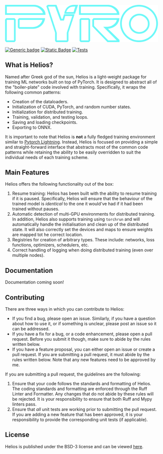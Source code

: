 <a id="top"></a>
![PYRO logo](data/logo/logo-transparent.png)

[![Generic badge](https://img.shields.io/badge/License-BSD3-blue)](LICENSE)
[![Static Badge](https://img.shields.io/badge/Python-3.11%2B-red?logoColor=red)](https://www.python.org/downloads/release/python-3110/)
[![Tests](https://github.com/marovira/pyro-ml/actions/workflows/tests.yml/badge.svg)](https://github.com/marovira/pyro-ml/actions/workflows/tests.yml)

## What is Helios?

Named after Greek god of the sun, Helios is a light-weight package for training ML
networks built on top of PyTorch. It is designed to abstract all of the "boiler-plate"
code involved with training. Specifically, it wraps the following common patterns:

* Creation of the dataloaders.
* Initialization of CUDA, PyTorch, and random number states.
* Initialization for distributed training.
* Training, validation, and testing loops.
* Saving and loading checkpoints.
* Exporting to ONNX.

It is important to note that Helios is **not** a fully fledged training environment similar
to [Pytorch Lightning](https://github.com/Lightning-AI/pytorch-lightning). Instead, Helios
is focused on providing a simple and straight-forward interface that abstracts most of the
common code patterns while retaining the ability to be easily overridden to suit the
individual needs of each training scheme.

## Main Features

Helios offers the following functionality out of the box:

1. Resume training: Helios has been built with the ability to resume training if it is
   paused. Specifically, Helios will ensure that the behaviour of the trained model is
   *identical* to the one it would've had if it had been trained without pauses.
2. Automatic detection of multi-GPU environments for distributed training. In addition,
   Helios also supports training using `torchrun` and will automatically handle the
   initialisation and clean up of the distributed state. It will also correctly set the
   devices and maps to ensure weights are mapped tot he correct location.
3. Registries for creation of arbitrary types. These include: networks, loss functions,
   optimizers, schedulers, etc.
4. Correct handling of logging when doing distributed training (even over multiple nodes).

## Documentation

Documentation coming soon!

## Contributing

There are three ways in which you can contribute to Helios:

* If you find a bug, please open an issue. Similarly, if you have a question
  about how to use it, or if something is unclear, please post an issue so it
  can be addressed.
* If you have a fix for a bug, or a code enhancement, please open a pull
  request. Before you submit it though, make sure to abide by the rules written
  below.
* If you have a feature proposal, you can either open an issue or create a pull
  request. If you are submitting a pull request, it must abide by the rules
  written below. Note that any new features need to be approved by me.

If you are submitting a pull request, the guidelines are the following:

1. Ensure that your code follows the standards and formatting of Helios. The coding
   standards and formatting are enforced through the Ruff Linter and Formatter. Any
   changes that do not abide by these rules will be rejected. It is your responsibility to
   ensure that both Ruff and Mypy linters pass.
2. Ensure that *all* unit tests are working prior to submitting the pull
   request. If you are adding a new feature that has been approved, it is your
   responsibility to provide the corresponding unit tests (if applicable).

## License

Helios is published under the BSD-3 license and can be viewed [here](LICENSE).
